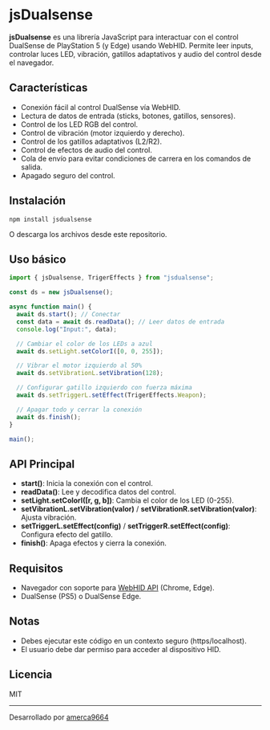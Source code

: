 # jsDualsense

**jsDualsense** es una librería JavaScript para interactuar con el control DualSense de PlayStation 5 (y Edge) usando WebHID. Permite leer inputs, controlar luces LED, vibración, gatillos adaptativos y audio del control desde el navegador.

## Características

- Conexión fácil al control DualSense vía WebHID.
- Lectura de datos de entrada (sticks, botones, gatillos, sensores).
- Control de los LED RGB del control.
- Control de vibración (motor izquierdo y derecho).
- Control de los gatillos adaptativos (L2/R2).
- Control de efectos de audio del control.
- Cola de envío para evitar condiciones de carrera en los comandos de salida.
- Apagado seguro del control.

## Instalación

```
npm install jsdualsense
```

O descarga los archivos desde este repositorio.

## Uso básico

```javascript
import { jsDualsense, TrigerEffects } from "jsdualsense";

const ds = new jsDualsense();

async function main() {
  await ds.start(); // Conectar
  const data = await ds.readData(); // Leer datos de entrada
  console.log("Input:", data);

  // Cambiar el color de los LEDs a azul
  await ds.setLight.setColorI([0, 0, 255]);

  // Vibrar el motor izquierdo al 50%
  await ds.setVibrationL.setVibration(128);

  // Configurar gatillo izquierdo con fuerza máxima
  await ds.setTriggerL.setEffect(TrigerEffects.Weapon);

  // Apagar todo y cerrar la conexión
  await ds.finish();
}

main();
```

## API Principal

- **start()**: Inicia la conexión con el control.
- **readData()**: Lee y decodifica datos del control.
- **setLight.setColorI([r, g, b])**: Cambia el color de los LED (0-255).
- **setVibrationL.setVibration(valor)** / **setVibrationR.setVibration(valor)**: Ajusta vibración.
- **setTriggerL.setEffect(config)** / **setTriggerR.setEffect(config)**: Configura efecto del gatillo.
- **finish()**: Apaga efectos y cierra la conexión.

## Requisitos

- Navegador con soporte para [WebHID API](https://developer.mozilla.org/en-US/docs/Web/API/WebHID_API) (Chrome, Edge).
- DualSense (PS5) o DualSense Edge.

## Notas

- Debes ejecutar este código en un contexto seguro (https/localhost).
- El usuario debe dar permiso para acceder al dispositivo HID.

## Licencia

MIT

---

Desarrollado por [amerca9664](https://github.com/amerca9664)
